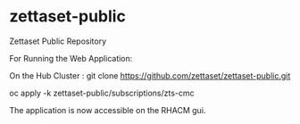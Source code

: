 # zettaset-public
Zettaset Public Repository

For Running the Web Application:

On the Hub Cluster :
git clone https://github.com/zettaset/zettaset-public.git

oc apply -k zettaset-public/subscriptions/zts-cmc

The application is now accessible on the RHACM gui.
